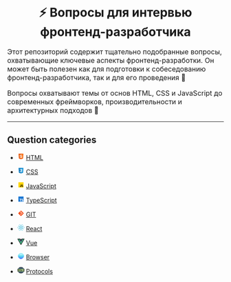 <div align="center">
  <h1>⚡ Вопросы для интервью фронтенд-разработчика</h1>
</div>

<p style="font-size: 16px">
Этот репозиторий содержит тщательно подобранные вопросы, охватывающие ключевые аспекты фронтенд-разработки. Он может быть полезен как для подготовки к собеседованию фронтенд-разработчика, так и для его проведения 🎯
</p>

<p style="font-size: 16px">
Вопросы охватывают темы от основ HTML, CSS и JavaScript до современных фреймворков, производительности и архитектурных подходов 🚀
</p>

---

## Question categories

- ![HTML](../../../src/assets/icons/icons-for-main-readme/html.png) [HTML](./html.md)

- ![CSS](../../../src/assets/icons/icons-for-main-readme/css.png) [CSS](./css.md)

- ![JavaScript](../../../src/assets/icons/icons-for-main-readme/js.png) [JavaScript](./js.md)

- ![TypeScript](../../../src/assets/icons/icons-for-main-readme/ts.png) [TypeScript](./ts.md)

- ![GIT](../../../src/assets/icons/icons-for-main-readme/git.png) [GIT](./git.md)

- ![React](../../../src/assets/icons/icons-for-main-readme/react.png) [React](./react.md)

- ![Vue](../../../src/assets/icons/icons-for-main-readme/vue.png) [Vue](./vue.md)

- ![Browser](../../../src/assets/icons/icons-for-main-readme/browser.png) [Browser](./browser.md)

- ![Protocols](../../../src/assets/icons/icons-for-main-readme/protocol.png) [Protocols](./protocols.md)
